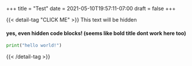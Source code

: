 +++
title = "Test"
date = 2021-05-10T19:57:11-07:00
draft = false
+++

{{< detail-tag "CLICK ME" >}}
This text will be hidden

#### yes, even hidden code blocks! (seems like bold title dont work here too)

```python
print("hello world!")
```

{{< /detail-tag >}}
